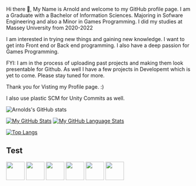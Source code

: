 

Hi there 👋, My Name is Arnold and welcome to my GitHub profile page. I am a Graduate with a Bachelor of Information Sciences. Majoring in Sofware Engineering and also a Minor in Games Programming. 
I did my studies at Massey University from 2020-2022

I am interested in trying new things and gaining new knowledge. I want to get into Front end or Back end programming. I also have a deep passion for Games Programming.


FYI: I am in the process of uploading past projects and making them look presentable for Github. As well I have a few projects in Developemt which is yet to come. Please stay tuned for more.

Thank you for Visting my Profile page. :)

I also use plastic SCM for Unity Commits as well. 

![Arnolds's GitHub stats](https://github-readme-stats.vercel.app/api?username=MrArnoldInTech&show_icons=true&theme=radical) 

[![My GitHub Stats](https://github-readme-stats.vercel.app/api/?username=MrArnoldInTech_private=true&theme=tokyonight&showicons=true)]()
[![My GitHub Language Stats](https://github-readme-stats.vercel.app/api/top-langs/?username=MrArnoldInTech_count=5&theme=tokyonight)]()

[![Top Langs](https://github-readme-stats.vercel.app/api/top-langs/?username=MrArnoldInTech&theme=radical&layout=compact)](https://github.com/anuraghazra/github-readme-stats)


## Test 

<p align="left">
<img height = 50 src="https://cdn.jsdelivr.net/gh/devicons/devicon/icons/c/c-original.svg" />
<img height = 50 src="https://cdn.jsdelivr.net/gh/devicons/devicon/icons/cplusplus/cplusplus-original.svg" />
<img height = 50 src="https://cdn.jsdelivr.net/gh/devicons/devicon/icons/java/java-original-wordmark.svg" />
<img height = 50  src="https://cdn.jsdelivr.net/npm/devicons@1.8.0/!SVG/prolog.svg" />
<img height = 50 src="https://cdn.jsdelivr.net/gh/devicons/devicon/icons/python/python-original-wordmark.svg" />
<img height = 50 src="https://cdn.jsdelivr.net/gh/devicons/devicon/icons/r/r-original.svg" />
</p>


<!--
**Arnold-2020/Arnold-2020** is a ✨ _special_ ✨ repository because its `README.md` (this file) appears on your GitHub profile.

Here are some ideas to get you started:

- 🔭 I’m currently working on ...
- 🌱 I’m currently learning ...
- 👯 I’m looking to collaborate on ...
- 🤔 I’m looking for help with ...
- 💬 Ask me about ...
- 📫 How to reach me: ...
- 😄 Pronouns: ...
- ⚡ Fun fact: ...
-->
